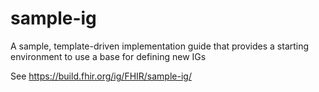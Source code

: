 # sample-ig
A sample, template-driven implementation guide that provides a starting environment to use a base for defining new IGs


See https://build.fhir.org/ig/FHIR/sample-ig/